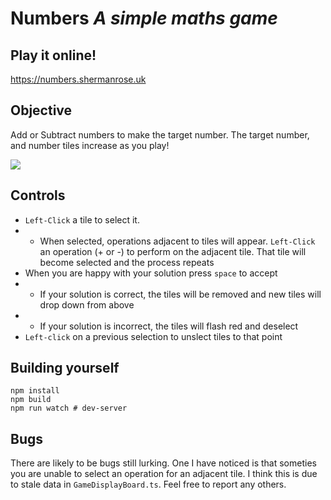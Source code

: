 # Numbers _A simple maths game_

## Play it online!
https://numbers.shermanrose.uk

## Objective
Add or Subtract numbers to make the target number.
The target number, and number tiles increase as you play!

![](numbers_game.gif)


## Controls
* `Left-Click` a tile to select it.
* * When selected, operations adjacent to tiles will appear. `Left-Click` an operation (+ or -) to perform on the adjacent tile. That tile will become selected and the process repeats
* When you are happy with your solution press `space` to accept
* * If your solution is correct, the tiles will be removed and new tiles will drop down from above
* * If your solution is incorrect, the tiles will flash red and deselect
* `Left-click` on a previous selection to unslect tiles to that point

## Building yourself 
```
npm install
npm build
npm run watch # dev-server
```

## Bugs 
There are likely to be bugs still lurking. One I have noticed is that someties you are unable to select an operation for an adjacent tile. I think this is due to stale data in `GameDisplayBoard.ts`. Feel free to report any others.